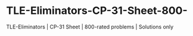 # TLE-Eliminators-CP-31-Sheet-800-
TLE-Eliminators | CP-31 Sheet | 800-rated problems | Solutions only

